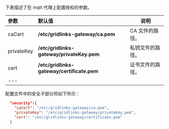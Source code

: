 下表描述了在 mqtt 代理上配置授权的参数。

|**参数**|**默认值**|**说明**|
|:-|:-|-
| caCert                   | **/etc/gridlinks-gateway/ca.pem**          | CA 文件的路径。                                               |
| privateKey               | **/etc/gridlinks-gateway/privateKey.pem**  | 私钥文件的路径。                                      |
| cert                     | **/etc/gridlinks-gateway/certificate.pem** | 证书文件的路径。
|---    

配置文件中的安全子部分将如下所示：

```json
  "security":{
    "caCert": "/etc/gridlinks-gateway/ca.pem",
    "privateKey": "/etc/gridlinks-gateway/privateKey.pem",
    "cert": "/etc/gridlinks-gateway/certificate.pem"
  }
```